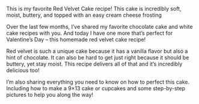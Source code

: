 This is my favorite Red Velvet Cake recipe! This cake is incredibly soft, moist, buttery, and topped with an easy cream cheese frosting


Over the last few months, I’ve shared my favorite chocolate cake and white cake recipes with you. And today I have one more that’s perfect for Valentine’s Day – this homemade red velvet cake recipe!

Red velvet is such a unique cake because it has a vanilla flavor but also a hint of chocolate. It can also be hard to get just right because it should be buttery, yet stay moist. This recipe delivers all of that and it’s incredibly delicious too!

I’m also sharing everything you need to know on how to perfect this cake. Including how to make a 9×13 cake or cupcakes and some step-by-step pictures to help you along the way!
